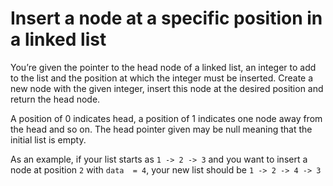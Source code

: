 # Insert a node at a specific position in a linked list
You’re given the pointer to the head node of a linked list, an integer to add to the list and the position at which the integer must be inserted. Create a new node with the given integer, insert this node at the desired position and return the head node.

A position of 0 indicates head, a position of 1 indicates one node away from the head and so on. The head pointer given may be null meaning that the initial list is empty.

As an example, if your list starts as `1 -> 2 -> 3` and you want to insert a node at position `2` with `data  = 4`, your new list should be `1 -> 2 -> 4 -> 3`

